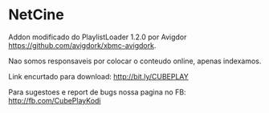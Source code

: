 # NetCine
Addon modificado do PlaylistLoader 1.2.0 por Avigdor https://github.com/avigdork/xbmc-avigdork.

Nao somos responsaveis por colocar o conteudo online, apenas indexamos.

Link encurtado para download: http://bit.ly/CUBEPLAY

Para sugestoes e report de bugs nossa pagina no FB: http://fb.com/CubePlayKodi
